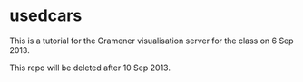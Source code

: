 usedcars
========

This is a tutorial for the Gramener visualisation server for the class on 6 Sep 2013.

This repo will be deleted after 10 Sep 2013.
